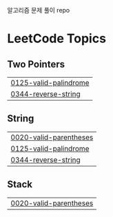 알고리즘 문제 풀이 repo


<!---LeetCode Topics Start-->
# LeetCode Topics
## Two Pointers
|  |
| ------- |
| [0125-valid-palindrome](https://github.com/jeongsuAn/algorithm_python/tree/master/0125-valid-palindrome) |
| [0344-reverse-string](https://github.com/jeongsuAn/algorithm_python/tree/master/0344-reverse-string) |
## String
|  |
| ------- |
| [0020-valid-parentheses](https://github.com/jeongsuAn/algorithm_python/tree/master/0020-valid-parentheses) |
| [0125-valid-palindrome](https://github.com/jeongsuAn/algorithm_python/tree/master/0125-valid-palindrome) |
| [0344-reverse-string](https://github.com/jeongsuAn/algorithm_python/tree/master/0344-reverse-string) |
## Stack
|  |
| ------- |
| [0020-valid-parentheses](https://github.com/jeongsuAn/algorithm_python/tree/master/0020-valid-parentheses) |
<!---LeetCode Topics End-->